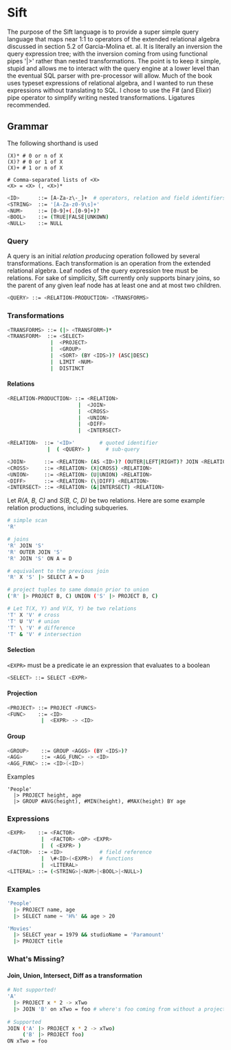 # Sift

The purpose of the Sift language is to provide a super simple query language that maps near 1:1 to operators of the extended relational algebra discussed in section 5.2 of Garcia-Molina et. al. It is literally an inversion the query expression tree; with the inversion coming from using functional pipes '|>' rather than nested transformations. The point is to keep it simple, stupid and allows me to interact with the query engine at a lower level than the eventual SQL parser with pre-processor will allow. Much of the book uses typeset expressions of relational algebra, and I wanted to run these expressions without translating to SQL. I chose to use the F# (and Elixir) pipe operator to simplify writing nested transformations. Ligatures recommended.

## Grammar

The following shorthand is used 
```
(X)* # 0 or n of X
(X)? # 0 or 1 of X
(X)+ # 1 or n of X

# Comma-separated lists of <X>
<X> = <X> (, <X>)*
```

```bash
<ID>      ::= [A-Za-z\-_]+  # operators, relation and field identifiers
<STRING>  ::= '[A-Za-z0-9\s]+'
<NUM>     ::= [0-9]+(.[0-9]+)?
<BOOL>    ::= (TRUE|FALSE|UNKOWN)
<NULL>    ::= NULL
```

### Query

A query is an initial *relation producing* operation followed by several transformations. Each transformation is an operation from the extended relational algebra. Leaf nodes of the query expression tree must be relations. For sake of simplicity, Sift currently only supports binary joins, so the parent of any given leaf node has at least one and at most two children.

```bash
<QUERY> ::= <RELATION-PRODUCTION> <TRANSFORMS>
```

### Transformations

```bash
<TRANSFORMS> ::= (|> <TRANSFORM>)*
<TRANSFORM>  ::= <SELECT>
              |  <PROJECT>
              |  <GROUP>
              |  <SORT> (BY <IDS>)? (ASC|DESC)
              |  LIMIT <NUM>
              |  DISTINCT
``` 

#### Relations

```bash
<RELATION-PRODUCTION> ::= <RELATION>
                       |  <JOIN>
                       |  <CROSS>
                       |  <UNION>
                       |  <DIFF>
                       |  <INTERSECT>

<RELATION>  ::= '<ID>'        # quoted identifier
             |  ( <QUERY> )     # sub-query

<JOIN>      ::= <RELATION> (AS <ID>)? (OUTER|LEFT|RIGHT)? JOIN <RELATION> (AS <ID>)? (ON <EXPR>)?
<CROSS>     ::= <RELATION> (X|CROSS) <RELATION>
<UNION>     ::= <RELATION> (U|UNION) <RELATION>
<DIFF>      ::= <RELATION> (\|DIFF) <RELATION>
<INTERSECT> ::= <RELATION> (&|INTERSECT) <RELATION>
```

Let *R(A, B, C)* and *S(B, C, D)* be two relations. Here are some example relation productions, including subqueries.
```bash
# simple scan
'R'

# joins
'R' JOIN 'S'
'R' OUTER JOIN 'S'
'R' JOIN 'S' ON A = D

# equivalent to the previous join
'R' X 'S' |> SELECT A = D

# project tuples to same domain prior to union
('R' |> PROJECT B, C) UNION ('S' |> PROJECT B, C)

# Let T(X, Y) and V(X, Y) be two relations
'T' X 'V' # cross
'T' U 'V' # union
'T' \ 'V' # difference
'T' & 'V' # intersection
```

#### Selection

`<EXPR>` must be a predicate ie an expression that evaluates to a boolean

```bash
<SELECT> ::= SELECT <EXPR>
```

#### Projection
```bash
<PROJECT> ::= PROJECT <FUNCS>
<FUNC>    ::= <ID>
           |  <EXPR> -> <ID>
```

#### Group
```bash
<GROUP>    ::= GROUP <AGGS> (BY <IDS>)?
<AGG>      ::= <AGG_FUNC> -> <ID>
<AGG_FUNC> ::= <ID>(<ID>)
```

Examples
```
'People'
  |> PROJECT height, age
  |> GROUP #AVG(height), #MIN(height), #MAX(height) BY age
```

### Expressions

```bash
<EXPR>    ::= <FACTOR>
           |  <FACTOR> <OP> <EXPR>
           |  ( <EXPR> )
<FACTOR>  ::= <ID>            # field reference
           |  \#<ID>(<EXPR>)  # functions
           |  <LITERAL>
<LITERAL> ::= (<STRING>|<NUM>|<BOOL>|<NULL>)
```

### Examples
```bash
'People'
  |> PROJECT name, age
  |> SELECT name ~ 'H%' && age > 20
```

```bash
'Movies'
  |> SELECT year = 1979 && studioName = 'Paramount'
  |> PROJECT title
```

### What's Missing?

#### Join, Union, Intersect, Diff as a transformation

```bash
# Not supported!
'A'
  |> PROJECT x * 2 -> xTwo
  |> JOIN 'B' on xTwo = foo # where's foo coming from without a projection?
  
# Supported
JOIN ('A' |> PROJECT x * 2 -> xTwo)
     ('B' |> PROJECT foo)
ON xTwo = foo
```
